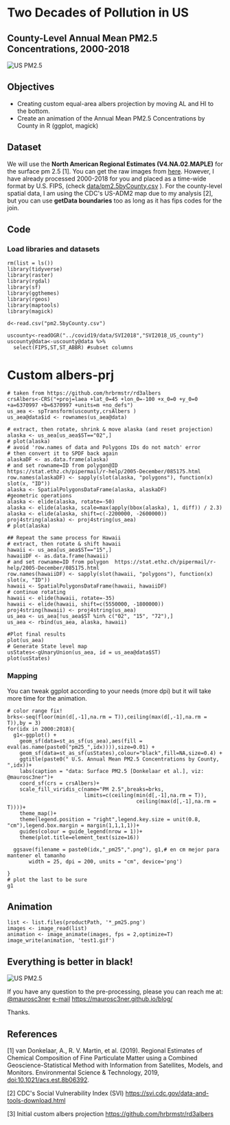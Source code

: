 # Two Decades of Pollution in US 

## County-Level Annual Mean PM2.5 Concentrations, 2000-2018

![US PM2.5 ](test1.gif)


## Objectives

+ Creating custom equal-area albers projection by moving AL and HI to the bottom.
+ Create an animation of the Annual Mean PM2.5 Concentrations by County in R (ggplot, magick)

## Dataset

We will use the **North American Regional Estimates (V4.NA.02.MAPLE)** for the surface pm 2.5 [1]. You can get the raw images from [here](http://fizz.phys.dal.ca/~atmos/martin/?page_id=140).  However, I have already processed 2000-2018 for you and placed as a time-wide format by U.S. FIPS,  (check [data/pm2.5byCounty.csv](https://github.com/maurosc3ner/uspm25_2000_2018/blob/master/data/pm2.5byCounty.csv) ). For the county-level spatial data, I am using the CDC's US-ADM2 map due to my analysis [2], but you can use **getData boundaries** too as long as it has fips codes for the join.

## Code 

### Load libraries and datasets
```
rm(list = ls())
library(tidyverse)
library(raster)
library(rgdal)
library(sf)
library(ggthemes)
library(rgeos)
library(maptools)
library(magick)

d<-read.csv("pm2.5byCounty.csv")   

uscounty<-readOGR("../covid19/data/SVI2018","SVI2018_US_county")
uscounty@data<-uscounty@data %>%
  select(FIPS,ST,ST_ABBR) #subset columns
```

# Custom albers-prj

```
# taken from https://github.com/hrbrmstr/rd3albers
crsAlbers<-CRS("+proj=laea +lat_0=45 +lon_0=-100 +x_0=0 +y_0=0 +a=6370997 +b=6370997 +units=m +no_defs")
us_aea <- spTransform(uscounty,crsAlbers )
us_aea@data$id <- rownames(us_aea@data)

# extract, then rotate, shrink & move alaska (and reset projection)
alaska <- us_aea[us_aea$ST=="02",]
# plot(alaska)
# avoid 'row.names of data and Polygons IDs do not match' error
# then convert it to SPDF back again
alaskaDF <- as.data.frame(alaska)
# and set rowname=ID from polygon@ID  https://stat.ethz.ch/pipermail/r-help/2005-December/085175.html
row.names(alaskaDF) <- sapply(slot(alaska, "polygons"), function(x) slot(x, "ID"))
alaska <- SpatialPolygonsDataFrame(alaska, alaskaDF)
#geometric operations
alaska <- elide(alaska, rotate=-50)
alaska <- elide(alaska, scale=max(apply(bbox(alaska), 1, diff)) / 2.3)
alaska <- elide(alaska, shift=c(-2200000, -2600000))
proj4string(alaska) <- proj4string(us_aea)
# plot(alaska)

## Repeat the same process for Hawaii
# extract, then rotate & shift hawaii
hawaii <- us_aea[us_aea$ST=="15",]
hawaiiDF <- as.data.frame(hawaii)
# and set rowname=ID from polygon  https://stat.ethz.ch/pipermail/r-help/2005-December/085175.html
row.names(hawaiiDF) <- sapply(slot(hawaii, "polygons"), function(x) slot(x, "ID"))
hawaii <- SpatialPolygonsDataFrame(hawaii, hawaiiDF)
# continue rotating
hawaii <- elide(hawaii, rotate=-35)
hawaii <- elide(hawaii, shift=c(5550000, -1800000))
proj4string(hawaii) <- proj4string(us_aea)
us_aea <- us_aea[!us_aea$ST %in% c("02", "15", "72"),]
us_aea <- rbind(us_aea, alaska, hawaii)

#Plot final results
plot(us_aea)
# Generate State level map
usStates<-gUnaryUnion(us_aea, id = us_aea@data$ST)
plot(usStates)
```

### Mapping

You can tweak ggplot according to your needs (more dpi) but it will take more time for the animation.

```
# color range fix!
brks<-seq(floor(min(d[,-1],na.rm = T)),ceiling(max(d[,-1],na.rm = T)),by = 3)
for(idx in 2000:2018){
  g1<-ggplot() +
    geom_sf(data=st_as_sf(us_aea),aes(fill = eval(as.name(paste0("pm25_",idx)))),size=0.01) +
    geom_sf(data=st_as_sf(usStates),colour="black",fill=NA,size=0.4) +
    ggtitle(paste0(" U.S. Annual Mean PM2.5 Concentrations by County, ",idx))+
    labs(caption = "data: Surface PM2.5 [Donkelaar et al.], viz: @maurosc3ner")+
    coord_sf(crs = crsAlbers)+
    scale_fill_viridis_c(name="PM 2.5",breaks=brks,
                         limits=c(ceiling(min(d[,-1],na.rm = T)), 
                                          ceiling(max(d[,-1],na.rm = T))))+
    theme_map()+
    theme(legend.position = "right",legend.key.size = unit(0.8, "cm"),legend.box.margin = margin(1,1,1,1))+
    guides(colour = guide_legend(nrow = 1))+
    theme(plot.title=element_text(size=16))
  
  ggsave(filename = paste0(idx,"_pm25",".png"), g1,# en cm mejor para mantener el tamanho
       width = 25, dpi = 200, units = "cm", device='png')

}
# plot the last to be sure
g1
```

## Animation

```
list <- list.files(productPath, '*_pm25.png')
images <- image_read(list)
animation <- image_animate(images, fps = 2,optimize=T)
image_write(animation, 'test1.gif')
```

## Everything is better in black!

![US PM2.5 ](testCividis.gif)


If you have any question to the pre-processing, please you can reach me at:
[@maurosc3ner](https://twitter.com/maurosc3ner)
[e-mail](correaem@mail.uc.edu)
https://maurosc3ner.github.io/blog/

Thanks.

## References

[1] van Donkelaar, A., R. V. Martin, et al. (2019). Regional Estimates of Chemical Composition of Fine Particulate Matter using a Combined Geoscience-Statistical Method with Information from Satellites, Models, and Monitors. Environmental Science & Technology, 2019, [doi:10.1021/acs.est.8b06392](https://doi.org/10.1021/acs.est.8b06392).

[2] CDC's Social Vulnerability Index (SVI) https://svi.cdc.gov/data-and-tools-download.html

[3] Initial custom albers projection https://github.com/hrbrmstr/rd3albers
